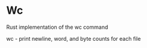 # Wc

Rust implementation of the wc command

wc - print newline, word, and byte counts for each file 